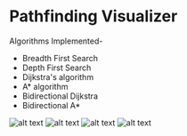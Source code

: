 # Pathfinding Visualizer



Algorithms Implemented-

- Breadth First Search
- Depth First Search
- Dijkstra's algorithm
- A* algorithm
- Bidirectional Dijkstra
- Bidirectional A*



![alt text](https://raw.githubusercontent.com/aakash2408/Path-Finding-Visualizer/master/screenshots/1.png "screenshot 1")
![alt text](https://raw.githubusercontent.com/aakash2408/Path-Finding-Visualizer/master/screenshots/2.png "screenshot 2")
![alt text](https://raw.githubusercontent.com/aakash2408/Path-Finding-Visualizer/master/screenshots/3.png "screenshot 3")
![alt text](https://raw.githubusercontent.com/aakash2408/Path-Finding-Visualizer/master/screenshots/4.png "screenshot 4")
